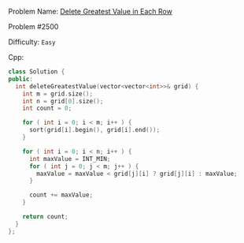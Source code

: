Problem Name: [Delete Greatest Value in Each Row](https://leetcode.com/problems/delete-greatest-value-in-each-row/)

Problem #2500

Difficulty: `Easy`

Cpp:

```cpp
class Solution {
public:
  int deleteGreatestValue(vector<vector<int>>& grid) {
    int m = grid.size();
    int n = grid[0].size();
    int count = 0;

    for ( int i = 0; i < m; i++ ) {
      sort(grid[i].begin(), grid[i].end());
    }

    for ( int i = 0; i < n; i++ ) {
      int maxValue = INT_MIN;
      for ( int j = 0; j < m; j++ ) {
        maxValue = maxValue < grid[j][i] ? grid[j][i] : maxValue;
      }

      count += maxValue;
    }

    return count;
  }
};
```
